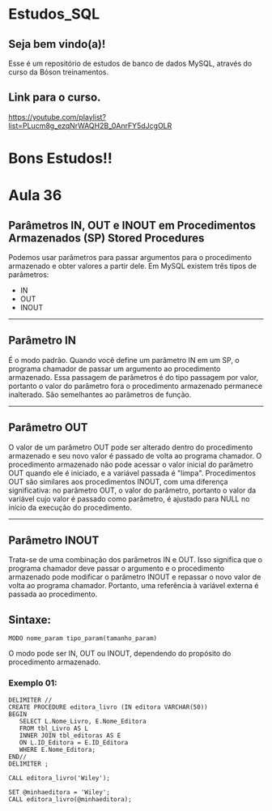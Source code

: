 # Estudos_SQL
## Seja bem vindo(a)!
Esse é um repositório de estudos de banco de dados MySQL, através do curso da Bóson treinamentos.

## Link para o curso.

https://youtube.com/playlist?list=PLucm8g_ezqNrWAQH2B_0AnrFY5dJcgOLR

# Bons Estudos!!


# Aula 36

## Parâmetros IN, OUT e INOUT em Procedimentos Armazenados (SP) Stored Procedures
 Podemos usar parâmetros para passar argumentos para o procedimento
 armazenado e obter valores a partir dele.
 Em MySQL existem três tipos de parâmetros:
- IN
- OUT
- INOUT
------------------------------------------------------------------------------------

## Parâmetro IN  

É o modo padrão. Quando você define um parâmetro IN em um SP, o programa
chamador de passar um argumento ao procedimento armazenado. 
Essa passagem de parâmetros é do tipo passagem por valor, portanto 
o valor do parâmetro fora o procedimento armazenado permanece inalterado.
São semelhantes ao parâmetros de função.

------------------------------------------------------------------------------------

## Parâmetro OUT 
 O valor de um parâmetro OUT pode ser alterado dentro do procedimento armazenado
 e seu novo valor é passado de volta ao programa chamador.
 O procedimento armazenado não pode acessar o valor inicial do parâmetro OUT quando ele
 é iniciado, e a variável passada é "limpa". 
 Procedimentos OUT são similares aos procedimentos INOUT,
 com uma diferença significativa: no parâmetro OUT, o valor do
 parâmetro, portanto o valor da variável cujo valor é passado como parâmetro, 
 é ajustado para NULL no início da execução do procedimento.
 
---------------------------------------------------------------------------------------

## Parâmetro INOUT
 Trata-se de uma combinação dos parâmetros IN e OUT. Isso significa que o programa chamador deve passar  o argumento e o procedimento armazenado pode modificar
 o parâmetro INOUT e repassar o novo valor de volta ao  programa chamador. 
 Portanto, uma referência à variável externa é passada ao procedimento. 
 
 ## Sintaxe:
 ```
 MODO nome_param tipo_param(tamanho_param)
 ```
 O modo pode ser IN, OUT ou INOUT, dependendo do propósito do procedimento armazenado.
 
### Exemplo 01:
```
DELIMITER //
CREATE PROCEDURE editora_livro (IN editora VARCHAR(50))
BEGIN
   SELECT L.Nome_Livro, E.Nome_Editora
   FROM tbl_Livro AS L
   INNER JOIN tbl_editoras AS E
   ON L.ID_Editora = E.ID_Editora
   WHERE E.Nome_Editora;
END//
DELIMITER ; 

CALL editora_livro('Wiley');

SET @minhaeditora = 'Wiley';
CALL editora_livro(@minhaeditora);
  
